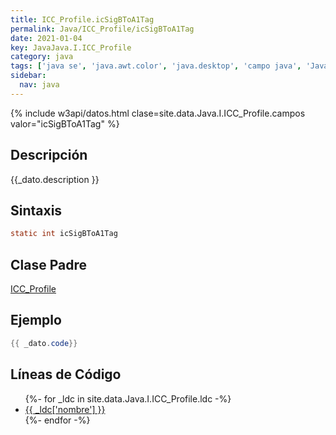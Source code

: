 ```yaml
---
title: ICC_Profile.icSigBToA1Tag
permalink: Java/ICC_Profile/icSigBToA1Tag
date: 2021-01-04
key: JavaJava.I.ICC_Profile
category: java
tags: ['java se', 'java.awt.color', 'java.desktop', 'campo java', 'Java 1.0']
sidebar: 
  nav: java
---
```


{% include w3api/datos.html clase=site.data.Java.I.ICC_Profile.campos valor="icSigBToA1Tag" %}

## Descripción
{{_dato.description }}

## Sintaxis
~~~java
static int icSigBToA1Tag
~~~

## Clase Padre
[ICC_Profile](/Java/ICC_Profile/)

## Ejemplo
~~~java
{{ _dato.code}}
~~~

## Líneas de Código
<ul>
{%- for _ldc in site.data.Java.I.ICC_Profile.ldc -%}
   <li>
       <a href="{{_ldc['url'] }}">{{ _ldc['nombre'] }}</a>
   </li>
{%- endfor -%}
</ul>
